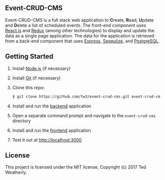 ## Event-CRUD-CMS ##

Event-CRUD-CMS is a full stack web application to **C**reate, **R**ead, **U**pdate and **D**elete a list of scheduled events.  The front-end component uses [React.js](https://facebook.github.io/react/) and [Redux](http://redux.js.org/) (among other technologies) to display and update the data as a single page application.  The data for the application is retrieved from a back-end component that uses [Express](http://expressjs.com/), [Seqeulize](http://sequelizejs.com), and [PostgreSQL](https://www.postgresql.org/).

## Getting Started ##

 1. Install [Node.js](https://nodejs.org/en/download/current/) (if necessary)
 
 2. Install [Git](https://git-scm.com/downloads) (if necessary)
 
 3. Clone this repo:

    ```sh
    $ git clone https://github.com/tw3/event-crud-cms.git event-crud-cms
    ```
 
 4. Install and run the [backend](https://github.com/tw3/event-crud-cms/tree/master/backend) application
 
 5. Open a separate command prompt and navigate to the `event-crud-cms` directory
 
 6. Install and run the [frontend](https://github.com/tw3/event-crud-cms/tree/master/frontend) application
 
 7. Test it out at [http://localhost:3000](http://localhost:3000)

## License ##

This project is licensed under the MIT license, Copyright (c) 2017 Ted Weatherly.
